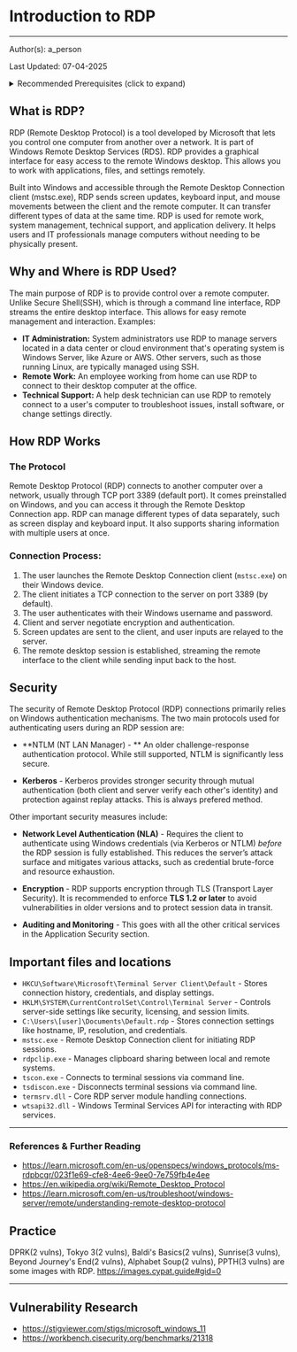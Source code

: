 # Introduction to RDP
___
Author(s): a_person

Last Updated: 07-04-2025

<details>
<summary>Recommended Prerequisites (click to expand)</summary>
- Basic knowledge of Windows<br />
- Registry
</details>

## What is RDP?

RDP (Remote Desktop Protocol) is a tool developed by Microsoft that lets you control one computer from another over a network. It is part of Windows Remote Desktop Services (RDS). RDP provides a graphical interface for easy access to the remote Windows desktop. This allows you to work with applications, files, and settings remotely. 

Built into Windows and accessible through the Remote Desktop Connection client (mstsc.exe), RDP sends screen updates, keyboard input, and mouse movements between the client and the remote computer. It can transfer different types of data at the same time. RDP is used for remote work, system management, technical support, and application delivery. It helps users and IT professionals manage computers without needing to be physically present.

## Why and Where is RDP Used?

The main purpose of RDP is to provide control over a remote computer. Unlike Secure Shell(SSH), which is through a command line interface, RDP streams the entire desktop interface. This allows for easy remote management and interaction. 
Examples:

*   **IT Administration:** System administrators use RDP to manage servers located in a data center or cloud environment that's operating system is Windows Server, like Azure or AWS. Other servers, such as those running Linux, are typically managed using SSH.
*   **Remote Work:** An employee working from home can use RDP to connect to their desktop computer at the office. 
*   **Technical Support:** A help desk technician can use RDP to remotely connect to a user's computer to troubleshoot issues, install software, or change settings directly.

## How RDP Works

### The Protocol 

Remote Desktop Protocol (RDP) connects to another computer over a network, usually through TCP port 3389 (default port). It comes preinstalled on Windows, and you can access it through the Remote Desktop Connection app. RDP can manage different types of data separately, such as screen display and keyboard input. It also supports sharing information with multiple users at once.

### Connection Process:

1.  The user launches the Remote Desktop Connection client (`mstsc.exe`) on their Windows device.
2.  The client initiates a TCP connection to the server on port 3389 (by default).
3.  The user authenticates with their Windows username and password.
4.  Client and server negotiate encryption and authentication.
5.  Screen updates are sent to the client, and user inputs are relayed to the server.
6.  The remote desktop session is established, streaming the remote interface to the client while sending input back to the host.

## Security

The security of Remote Desktop Protocol (RDP) connections primarily relies on Windows authentication mechanisms. The two main protocols used for authenticating users during an RDP session are:

- **NTLM (NT LAN Manager) - **  An older challenge-response authentication protocol. While still supported, NTLM is significantly less secure.

- **Kerberos** - Kerberos provides stronger security through mutual authentication (both client and server verify each other's identity) and protection against replay attacks. This is always prefered method.

Other important security measures include:

- **Network Level Authentication (NLA)** - Requires the client to authenticate using Windows credentials (via Kerberos or NTLM) *before* the RDP session is fully established. This reduces the server’s attack surface and mitigates various attacks, such as credential brute-force and resource exhaustion.

- **Encryption** - RDP supports encryption through TLS (Transport Layer Security). It is recommended to enforce **TLS 1.2 or later** to avoid vulnerabilities in older versions and to protect session data in transit.

- **Auditing and Monitoring**  - This goes with all the other critical services in the Application Security section.

## Important files and locations
 - ``HKCU\Software\Microsoft\Terminal Server Client\Default`` - Stores connection history, credentials, and display settings.
 - ``HKLM\SYSTEM\CurrentControlSet\Control\Terminal Server`` - Controls server-side settings like security, licensing, and session limits.
 - ``C:\Users\[user]\Documents\Default.rdp`` - Stores connection settings like hostname, IP, resolution, and credentials.
 - ``mstsc.exe`` - Remote Desktop Connection client for initiating RDP sessions.
 - ``rdpclip.exe`` - Manages clipboard sharing between local and remote systems.
 - ``tscon.exe`` - Connects to terminal sessions via command line.
 - ``tsdiscon.exe`` - Disconnects terminal sessions via command line.
 - ``termsrv.dll`` - Core RDP server module handling connections.
 - ``wtsapi32.dll`` - Windows Terminal Services API for interacting with RDP services.



___
### References & Further Reading
- https://learn.microsoft.com/en-us/openspecs/windows_protocols/ms-rdpbcgr/023f1e69-cfe8-4ee6-9ee0-7e759fb4e4ee
- https://en.wikipedia.org/wiki/Remote_Desktop_Protocol
- https://learn.microsoft.com/en-us/troubleshoot/windows-server/remote/understanding-remote-desktop-protocol

## Practice

DPRK(2 vulns), Tokyo 3(2 vulns), Baldi's Basics(2 vulns), Sunrise(3 vulns), Beyond Journey's End(2 vulns), Alphabet Soup(2 vulns), PPTH(3 vulns) are some images with RDP.
https://images.cypat.guide#gid=0

___
## Vulnerability Research

- https://stigviewer.com/stigs/microsoft_windows_11
- https://workbench.cisecurity.org/benchmarks/21318